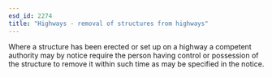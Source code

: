 ```yaml
---
esd_id: 2274
title: "Highways - removal of structures from highways"
---
```


Where a structure has been erected or set up on a highway a competent authority may by notice require the person having control or possession of the structure to remove it within such time as may be specified in the notice.

